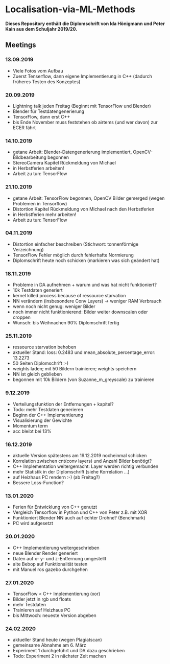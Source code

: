 # Localisation-via-ML-Methods

**Dieses Repository enthält die Diplomschrift von Ida Hönigmann und Peter Kain aus dem Schuljahr 2019/20.**

## Meetings

### 13.09.2019

* Viele Fotos vom Aufbau
* Zuerst Tenserflow, dann eigene Implementierung in C++ (dadurch früheres Testen des Konzeptes)

### 20.09.2019

* Lightning talk jeden Freitag (Beginnt mit TensorFlow und Blender)
* Blender für Testdatengenerierung
* TensorFlow, dann erst C++
* bis Ende November muss feststehen ob airtems (und wer davon) zur ECER fährt

### 14.10.2019

* getane Arbeit: Blender-Datengenerierung implementiert, OpenCV-Bildbearbeitung begonnen
* StereoCamera Kapitel Rückmeldung von Michael
* in Herbstferien arbeiten!
* Arbeit zu tun: TensorFlow

### 21.10.2019

* getane Arbeit: TensorFlow begonnen, OpenCV Bilder gemerged (wegen Problemen in Tensorflow)
* Distortion Kapitel Rückmeldung von Michael nach den Herbstferien
* in Herbstferien mehr arbeiten!
* Arbeit zu tun: TensorFlow

### 04.11.2019

* Distortion einfacher beschreiben (Stichwort: tonnenförmige Verzeichnung)
* TensorFlow Fehler möglich durch fehlerhafte Normierung
* Diplomschrift heute noch schicken (markieren was sich geändert hat)

### 18.11.2019

* Probleme in DA aufnehmen + warum und was hat nicht funktioniert?
* 10k Testdaten generiert
* kernel killed process because of ressource starvation
* NN verändern (insbesondere Conv Layers) -> weniger RAM Verbrauch
* wenn noch nicht genug: weniger Bilder
* noch immer nicht funktionierend: Bilder weiter downscalen oder croppen
* Wunsch: bis Weihnachen 90% Diplomschrift fertig

### 25.11.2019

* ressource starvation behoben
* aktueller Stand: loss: 0.2483 und mean_absolute_percentage_error: 13.2273
* 50 Seiten Diplomschrift :-)
* weights laden; mit 50 Bildern trainieren; weights speichern
* NN ist gleich geblieben
* begonnen mit 10k Bildern (von Suzanne_m_greyscale) zu trainieren

### 9.12.2019

* Verteilungsfunktion der Entfernungen + kapitel?
* Todo: mehr Testdaten generieren
* Beginn der C++ Implementierung
* Visualisierung der Gewichte
* Momentum term
* acc bleibt bei 13%

### 16.12.2019

* aktuelle Version spätestens am 19.12.2019 nocheinmal schicken
* Korrelation zwischen cnt(conv layers) und Anzahl Bilder benötigt?
* C++ Implementation weitergemacht: Layer werden richtig verbunden
* mehr Statistik in der Diplomschrift (siehe Korrelation ...)
* auf Heizhaus PC rendern :-) (ab Freitag?)
* Bessere Loss-Function?

### 13.01.2020

* Ferien für Entwicklung von C++ genutzt
* Vergleich Tensorflow in Python und C++ von Peter z.B. mit XOR
* Funktioniert Blender NN auch auf echter Drohne? (Benchmark)
* PC wird aufgesetzt

### 20.01.2020

* C++ Implementierung weitergeschrieben
* neue Blender Render generiert
* Daten auf x- y- und z-Entfernung umgestellt 
* alte Bebop auf Funktionalität testen
* mit Manuel ros gazebo durchgehen

### 27.01.2020

* TensorFlow < C++ Implementierung (xor)
* Bilder jetzt in rgb und floats
* mehr Testdaten
* Trainieren auf Heizhaus PC
* bis Mittwoch: neueste Version abgeben

### 24.02.2020

* aktueller Stand heute (wegen Plagiatscan)
* gemeinsame Abnahme am 6. März
* Experiment 1 durchgeführt und DA dazu geschrieben
* Todo: Experiment 2 in nächster Zeit machen
